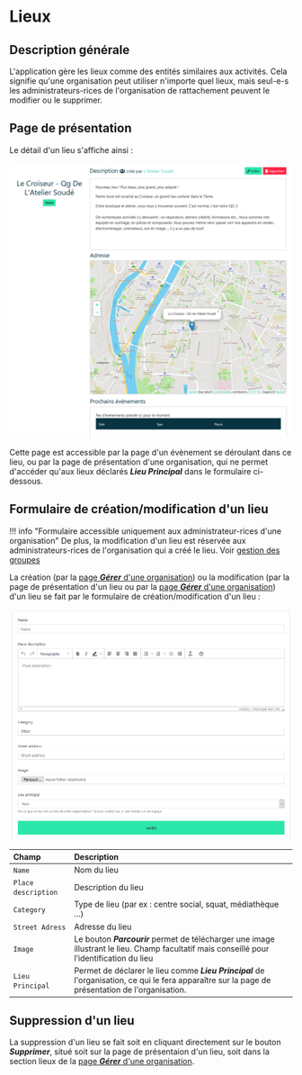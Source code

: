 # Lieux

## Description générale

L'application gère les lieux comme des entités similaires aux activités. Cela signifie qu'une organisation peut utiliser n'importe quel lieux, mais seul-e-s les administrateurs-rices de l'organisation de rattachement peuvent le modifier ou le supprimer.

## Page de présentation

Le détail d'un lieu s'affiche ainsi :

![Page lieu](assets/location/location-page.png)

Cette page est accessible par la page d'un évènement se déroulant dans ce lieu, ou par la page de présentation d'une organisation, qui ne permet d'accéder qu'aux lieux déclarés ***Lieu Principal*** dans le formulaire ci-dessous.

## Formulaire de création/modification d'un lieu

!!! info "Formulaire accessible uniquement aux administrateur-rices d'une organisation"
    De plus, la modification d'un lieu est réservée aux administrateurs-rices de l'organisation qui a créé le lieu. Voir [gestion des groupes]("organization/groups.md")


La création (par la [page ***Gérer*** d'une organisation](organization/manage.md#lieux)) ou la modification (par la page de présentation d'un lieu ou par la [page ***Gérer*** d'une organisation](organization/manage.md#lieux)) d'un lieu se fait par le formulaire de création/modification d'un lieu : 

![Formulaire lieu](assets/location/location-form.png)

| Champ | Description |
|:--|:--|
| ```Name``` | Nom du lieu |
| ```Place description``` | Description du lieu |
| ```Category``` | Type de lieu (par ex : centre social, squat, médiathèque ...) |
| ```Street Adress``` | Adresse du lieu |
| ```Image``` | Le bouton ***Parcourir***  permet de télécharger une image illustrant le lieu. Champ facultatif mais conseillé pour l’identification du lieu |
| ```Lieu Principal ``` | Permet de déclarer le lieu comme ***Lieu Principal*** de l'organisation, ce qui le fera apparaître sur la page de présentation de l'organisation. |


## Suppression d'un lieu

La suppression d'un lieu se fait soit en cliquant directement sur le bouton ***Supprimer***, situé soit sur la page de présentaion d'un lieu, soit dans la section lieux de la [page ***Gérer*** d'une organisation](organization/manage.md#lieux).
